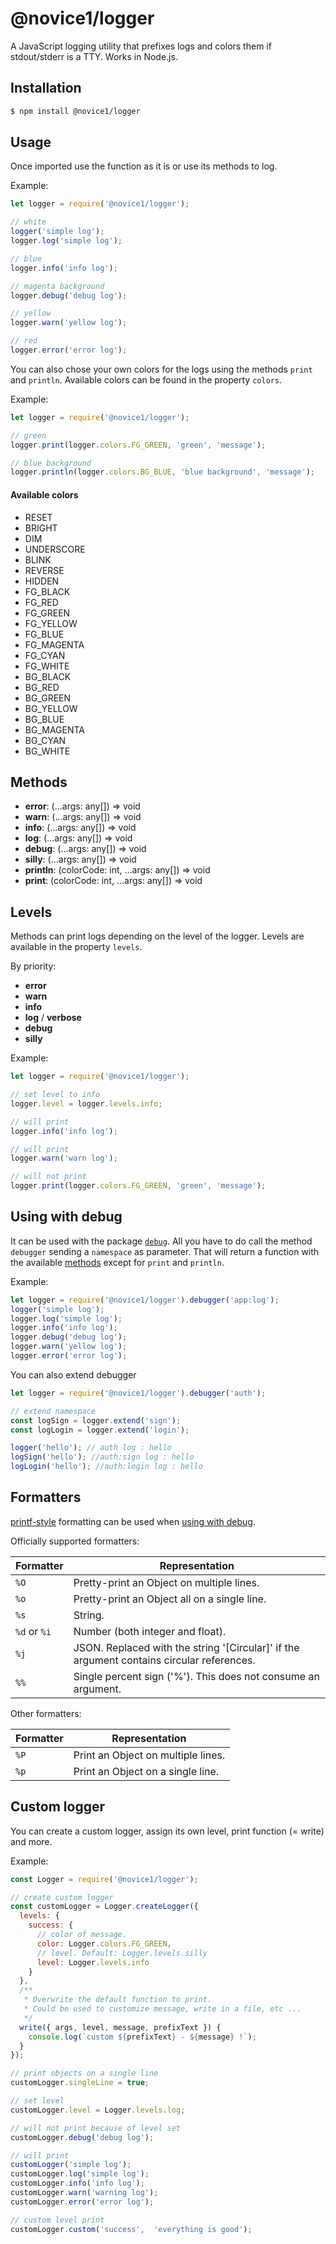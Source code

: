 # @novice1/logger

A JavaScript logging utility that prefixes logs and colors them if stdout/stderr is a TTY. Works in Node.js.

## Installation

```bash
$ npm install @novice1/logger
```

## Usage

Once imported use the function as it is or use its methods to log.

Example:

```js
let logger = require('@novice1/logger');

// white
logger('simple log'); 
logger.log('simple log');

// blue
logger.info('info log');

// magenta background
logger.debug('debug log');

// yellow
logger.warn('yellow log');

// red
logger.error('error log');
```

You can also chose your own colors for the logs using the methods `print` and `println`. Available colors can be found in the property `colors`.

Example:

```js
let logger = require('@novice1/logger');

// green
logger.print(logger.colors.FG_GREEN, 'green', 'message');

// blue background
logger.println(logger.colors.BG_BLUE, 'blue background', 'message');
```

#### Available colors
- RESET
- BRIGHT
- DIM
- UNDERSCORE
- BLINK
- REVERSE
- HIDDEN
- FG_BLACK
- FG_RED
- FG_GREEN
- FG_YELLOW
- FG_BLUE
- FG_MAGENTA
- FG_CYAN
- FG_WHITE
- BG_BLACK
- BG_RED
- BG_GREEN
- BG_YELLOW
- BG_BLUE
- BG_MAGENTA
- BG_CYAN
- BG_WHITE

## Methods

- **error**: (...args: any[]) => void
- **warn**: (...args: any[]) => void
- **info**: (...args: any[]) => void
- **log**: (...args: any[]) => void
- **debug**: (...args: any[]) => void
- **silly**: (...args: any[]) => void
- **println**: (colorCode: int, ...args: any[]) => void
- **print**: (colorCode: int, ...args: any[]) => void


## Levels

Methods can print logs depending on the level of the logger.
Levels are available in the property `levels`.

By priority:
- **error**
- **warn**
- **info**
- **log** / **verbose**
- **debug**
- **silly**

Example:

```js
let logger = require('@novice1/logger');

// set level to info
logger.level = logger.levels.info;

// will print
logger.info('info log');

// will print
logger.warn('warn log');

// will not print
logger.print(logger.colors.FG_GREEN, 'green', 'message');
```

## Using with debug

It can be used with the package [`debug`](https://www.npmjs.com/package/debug). All you have to do call the method `debugger` sending a `namespace` as parameter. That will return a function with the available [methods](#Methods) except for `print` and `println`.

Example:

```js
let logger = require('@novice1/logger').debugger('app:log');
logger('simple log'); 
logger.log('simple log');
logger.info('info log');
logger.debug('debug log');
logger.warn('yellow log');
logger.error('error log');
```

You can also extend debugger

```js
let logger = require('@novice1/logger').debugger('auth');

// extend namespace
const logSign = logger.extend('sign');
const logLogin = logger.extend('login');

logger('hello'); // auth log : hello
logSign('hello'); //auth:sign log : hello
logLogin('hello'); //auth:login log : hello
```

## Formatters

[printf-style](https://en.wikipedia.org/wiki/Printf_format_string) formatting can be used when [using with debug](#using-with-debug).

Officially supported formatters:

| Formatter | Representation |
|-----------|----------------|
| `%O`      | Pretty-print an Object on multiple lines. |
| `%o`      | Pretty-print an Object all on a single line. |
| `%s`      | String. |
| `%d` or `%i`      | Number (both integer and float). |
| `%j`      | JSON. Replaced with the string '[Circular]' if the argument contains circular references. |
| `%%`      | Single percent sign ('%'). This does not consume an argument. |

Other formatters:

| Formatter | Representation |
|-----------|----------------|
| `%P`      | Print an Object on multiple lines. |
| `%p`      | Print an Object on a single line. |



## Custom logger

You can create a custom logger, assign its own level, print function (= write) and more.

Example:
```js
const Logger = require('@novice1/logger');

// create custom logger
const customLogger = Logger.createLogger({
  levels: {
    success: {
      // color of message.
      color: Logger.colors.FG_GREEN, 
      // level. Default: Logger.levels.silly
      level: Logger.levels.info 
    }
  },
  /**
   * Overwrite the default function to print.
   * Could be used to customize message, write in a file, etc ...
   */
  write({ args, level, message, prefixText }) {
    console.log(`custom ${prefixText} - ${message} !`);
  }
});

// print objects on a single line
customLogger.singleLine = true;

// set level
customLogger.level = Logger.levels.log;

// will not print because of level set
customLogger.debug('debug log');

// will print
customLogger('simple log'); 
customLogger.log('simple log');
customLogger.info('info log');
customLogger.warn('warning log');
customLogger.error('error log');

// custom level print
customLogger.custom('success',  'everything is good');
```
